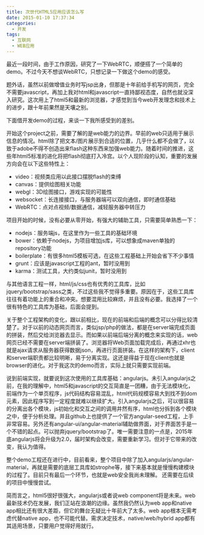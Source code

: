 ```yaml
---
title: 次世代HTML5应用应该怎么写
date: 2015-01-10 17:37:34
categories:
  - 开发
tags:
  - 互联网
  - WEB应用
---
```

最近一段时间，由于工作原因，研究了一下WebRTC，顺便搭了一个简单的demo。不过今天不想谈WebRTC，只想记录一下做这个demo的感受。

题外话，虽然以前做增值业务时写jsp出身，但那是十年前给手机写的网页，完全不需要javascript，再加上我对html和javascript一直持鄙视态度，自然也就没深入研究。这次用上了html5和最新的浏览器，才感觉到当今web开发理念和技术上的进步，跟十年前果然是天壤之别。

下面借开发demo的过程，来谈一下我所感受到的差别。

开始这个project之前，需要了解的是web能力的边界。早前的web只适用于展示信息的情况。html除了把文本/图片展示到合适的位置，几乎什么都不会做了，以致于adobe不得不创造出来flash这种东西来加强web能力。随着时间的推进，这些年html5标准的进化将把flash彻底打入冷宫。以个人现阶段的认知，重要的发展方向会在以下这些特性上：

* video：视频类应用以此接口摆脱flash的束缚
* canvas：提供绘图相关功能
* webgl：3D绘图接口，游戏实现的可能性
* websocket：长连接接口，与服务器端可以双向通信，即时通信基础
* WebRTC：点对点视频/数据通信，减轻服务器中转压力

项目开始的时候，没有必要从零开始，有强大的辅助工具，只需要简单熟悉一下：

* nodejs：服务端js，在这里作为一些工具的基础环境
* bower：依赖于nodejs，为项目增加js库，可以想象成maven单独的repository功能
* boilerplate：有很多html5模板可选，在这些工程基础上开始会省下不少事情
* grunt：应该是javascript工程的ant，暂时没用到
* karma：测试工具，大约类似junit，暂时没用到

与其他语言工程一样，html/js/css也有优秀的工具库，比如jquery/bootstrap/sass之类，不过这些我不觉得多重要。原因在于，这些工具库往往有着功能上的重合和冲突。想要混用比较麻烦，并且没有必要。我选择了一个很有特色的工具库为基础，后面会提到。

关于整个工程架构的变化，跟以前相比，现在的前端和后端的概念可以分得比较清楚了。对于以前的动态网页而言，类似jsp/php的做法，都是在server端完成页面的拼装，然后交给浏览器去显示。而如果以前端后端分离的概念来实现的话，web网页已经不需要在server端拼装了。浏览器将Web页面加载完成后，再通过xhr也就是ajax请求从服务器获得数据json，再进行页面拼装。在这样的架构下，client和server端职责都比较明晰，易于分离实现。这还是得益于现在client也就是browser的进化。对于我这次的demo而言，实际上就只需要实现前端。

说到前端实现，就要说到这次使用的工具库基础：angularjs。未引入angularjs之前，在我的理解中，html5和javascript的交互简直是一团糟，由于无法模块化，前端作为一个单页程序，js代码结构容易混乱，html代码规模容易大到找不到dom元素，因此程序写到一定程度就难以继续扩大。引入angularjs之后，可以很容易的分离出各个模块，js初始化和交互之间的调用井然有序，html也分拆到各个模块之中，便于分析处理。并且github上也提供了一个官方angular-seed工程，上手非常容易。另外还有angular-ui/angular-material辅助做界面，对于界面苦手是一个不错的起点。可以抛弃jquery/bootstrap了。唯一需要注意的一点是，2015年底angularjs将会升级为2.0，届时架构会改变，需要重新学习。但对于它带来的改变，我认为值得。

整个demo工程还在进行中，目前看来，整个项目中除了加入angularjs/angular-material，再就是需要的底层工具库如strophe等，接下来基本就是慢慢构建模块的过程了。目前只有最后一个环节，也就是web安全我尚未理解。 还需要在后续的项目中慢慢尝试。

简而言之，html5很好很强大，angularjs或者说web component将是未来。web最新技术仍在发展，我们正站在浪潮的边缘。虽然我仍然认为web app和native app相比还有很大差距，但它的舞台无疑比十年前大了太多。web app根本无需考虑代替native app，也不可能代替。需求决定技术，native/web/hybrid app都有其适用场景，只要用户觉得好用就行。
